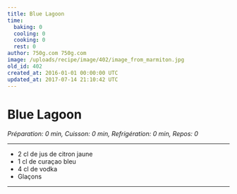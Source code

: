 ```yaml
---
title: Blue Lagoon
time:
  baking: 0
  cooling: 0
  cooking: 0
  rest: 0
author: 750g.com 750g.com
image: /uploads/recipe/image/402/image_from_marmiton.jpg
old_id: 402
created_at: 2016-01-01 00:00:00 UTC
updated_at: 2017-07-14 21:10:42 UTC
---
```


# Blue Lagoon

_Préparation: 0 min, Cuisson: 0 min, Refrigération: 0 min, Repos: 0_

---

- 2 cl de jus de citron jaune
- 1 cl de curaçao bleu
- 4 cl de vodka
- Glaçons

---
